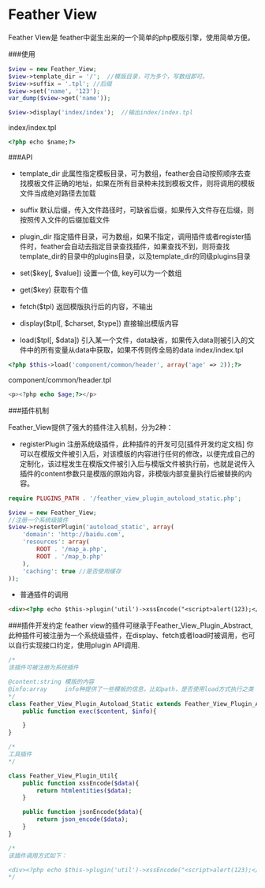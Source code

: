 Feather View
==============

Feather View是 feather中诞生出来的一个简单的php模版引擎，使用简单方便。

###使用

```php
$view = new Feather_View;
$view->template_dir = '/';  //模版目录，可为多个，写数组即可。
$view->suffix = '.tpl'; //后缀
$view->set('name', '123');
var_dump($view->get('name'));

$view->display('index/index');  //输出index/index.tpl
```

index/index.tpl
```html
<?php echo $name;?>
```


###API

* template_dir	此属性指定模板目录，可为数组，feather会自动按照顺序去查找模板文件正确的地址，如果在所有目录种未找到模板文件，则将调用的模板文件当成绝对路径去加载

* suffix	默认后缀，传入文件路径时，可缺省后缀，如果传入文件存在后缀，则按照传入文件的后缀加载文件

* plugin_dir 指定插件目录，可为数组，如果不指定，调用插件或者register插件时，feather会自动去指定目录查找插件，如果查找不到，则将查找template_dir的目录中的plugins目录，以及template_dir的同级plugins目录

* set($key[, $value]) 设置一个值, key可以为一个数组
 
* get($key) 获取有个值

* fetch($tpl) 返回模版执行后的内容，不输出

* display($tpl[, $charset, $type])  直接输出模版内容

* load($tpl[, $data])  引入某一个文件，data缺省，如果传入data则被引入的文件中的所有变量从data中获取，如果不传则传全局的data
index/index.tpl
```php
<?php $this->load('component/common/header', array('age' => 2));?>
```

component/common/header.tpl
```php
<p><?php echo $age;?></p>
```

###插件机制

Feather_View提供了强大的插件注入机制，分为2种：

* registerPlugin 注册系统级插件，此种插件的开发可见[插件开发约定文档]
你可以在模版文件被引入后，对该模版的内容进行任何的修改，以便完成自己的定制化，该过程发生在模版文件被引入后与模版文件被执行前，也就是说传入插件的content参数只是模版的原始内容，非模版内部变量执行后被替换的内容。

```php
require PLUGINS_PATH . '/feather_view_plugin_autoload_static.php';

$view = new Feather_View;
//注册一个系统级插件
$view->registerPlugin('autoload_static', array(
    'domain': 'http://baidu.com',
    'resources': array(
        ROOT . '/map_a.php',
        ROOT . '/map_b.php'
    ),
    'caching': true	//是否使用缓存
));
```

* 普通插件的调用
```html
<div><?php echo $this->plugin('util')->xssEncode("<script>alert(123);</script>")?></div>
```

###插件开发约定
feather view的插件可继承于Feather_View_Plugin_Abstract,此种插件可被注册为一个系统级插件，在display、fetch或者load时被调用，也可以自行实现接口约定，使用plugin API调用.
```php
/*
该插件可被注册为系统插件

@content:string 模版的内容 
@info:array		info种提供了一些模板的信息，比如path，是否使用load方式执行之类
*/
class Feather_View_Plugin_Autoload_Static extends Feather_View_Plugin_Abstract{
	public function exec($content, $info){

	}
}
```

```php
/*
工具插件
*/

class Feather_View_Plugin_Util{
	public function xssEncode($data){
		return htmlentities($data);
	}

	public function jsonEncode($data){
		return json_encode($data);
	}
}

/*
该插件调用方式如下：

<div><?php echo $this->plugin('util')->xssEncode("<script>alert(123);</script>")?></div>
*/
```
